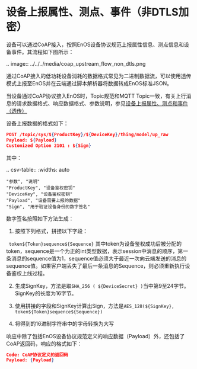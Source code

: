 # 设备上报属性、测点、事件（非DTLS加密）

设备可以通过CoAP接入，按照EnOS设备协议规范上报属性信息、测点信息和设备事件。其流程如下图所示：

.. image:: ../../../media/coap_upstream_flow_non_dtls.png 

通过CoAP接入的低功耗设备消耗的数据格式常见为二进制数据流，可以使用透传模式上报至EnOS并在云端通过脚本解析器将数据转成EnOS标准JSON。

当设备通过CoAP协议接入EnOS时，Topic规范和MQTT Topic一致，有关上行消息的请求数据格式、响应数据格式、参数说明，参见[设备上报属性、测点和事件（透传）](../mqtt/upstream/device_else/report_event_pass)

设备上报数据的格式如下：

```json
POST /topic/sys/${ProductKey}/${DeviceKey}/thing/model/up_raw
Payload: ${Payload}
Customized Option 2101 : ${Sign}
```

其中：

.. csv-table::
    :widths: auto

    "参数", "说明"
    "ProductKey", "设备鉴权密钥"
    "DeviceKey", "设备鉴权密钥"
    "Payload", "设备需要上报的数据"
    "Sign", "用于验证设备身份的数字签名"
    
数字签名按照如下方法生成：

1. 按照下列格式，拼接以下字段：

 ` token${Token}sequence${Sequence}`
 其中token为设备鉴权成功后被分配的token，sequence是一个为正的int类型数据，表示session中消息的顺序，第一条消息的sequence值为1，sequence值必须大于最近一次向云端发送的消息的sequence值。如果客户端丢失了最后一条消息的Sequence，则必须重新执行设备鉴权上线过程。<!--丢失最后一条消息的sequence，是指期待的sequence与ACK里包含的sequence不符吗？-->

2. 生成SignKey，方法是取`SHA_256 ( ${DeviceSecret} )`当中第9至24字节。SignKey的长度为16字节。

3. 使用拼接的字段和SignKey计算出Sign，方法是`AES_128(${SignKey}, token${Token}sequence${Sequence})`

4. 将得到的16进制字符串中的字母转换为大写


响应中除了包括EnOS设备协议规范定义的响应数据（Payload）外，还包括了CoAP返回码，响应的格式如下：

```json
Code: CoAP协议定义的返回码
Payload: {Payload}
``` 


